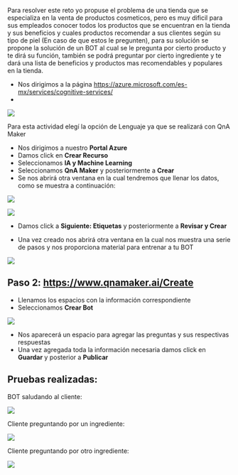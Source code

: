 
Para resolver este reto yo propuse el problema de una tienda que se especializa en la venta de productos cosmeticos, pero es muy dificil para sus empleados conocer todos los productos que se encuentran en la tienda y sus beneficios y cuales productos recomendar a sus clientes según su tipo de piel (En caso de que estos le pregunten), para su solución se propone la solución de un BOT al cual se le pregunta por cierto producto y te dirá su función, también se podrá preguntar por cierto ingrediente y te dará una lista de beneficios y productos mas recomendables y populares en la tienda.

- Nos dirigimos a la página https://azure.microsoft.com/es-mx/services/cognitive-services/
-
![](https://github.com/silviasalazar/Azure/blob/main/imagenes/1.PNG)

Para esta actividad elegí la opción de Lenguaje ya que se realizará con QnA Maker

- Nos dirigimos a nuestro **Portal Azure**
- Damos click en **Crear Recurso**
- Seleccionamos **IA y Machine Learning**
- Seleccionamos **QnA Maker** y posteriormente a **Crear**
- Se nos abrirá otra ventana en la cual tendremos que llenar los datos, como se muestra a continuación:

![](https://github.com/silviasalazar/Azure/blob/main/imagenes/2.PNG)

![](https://github.com/silviasalazar/Azure/blob/main/imagenes/3.PNG)

- Damos click a **Siguiente: Etiquetas** y posteriormente a **Revisar y Crear**

- Una vez creado nos abrirá otra ventana en la cual nos muestra una serie de pasos y nos proporciona material para entrenar a tu BOT

![](https://github.com/silviasalazar/Azure/blob/main/imagenes/4.PNG)

## Paso 2: https://www.qnamaker.ai/Create
- Llenamos los espacios con la información correspondiente
- Seleccionamos **Crear Bot**

![](https://github.com/silviasalazar/Azure/blob/main/imagenes/5.PNG)

- Nos aparecerá un espacio para agregar las preguntas y sus respectivas respuestas
- Una vez agregada toda la información necesaria damos click en **Guardar** y posterior a **Publicar**

## Pruebas realizadas:
BOT saludando al cliente:

![](https://github.com/silviasalazar/Azure/blob/main/imagenes/6.PNG)

Cliente preguntando por un ingrediente:

![](https://github.com/silviasalazar/Azure/blob/main/imagenes/7.PNG)

Cliente preguntando por otro ingrediente:

![](https://github.com/silviasalazar/Azure/blob/main/imagenes/8.PNG)

